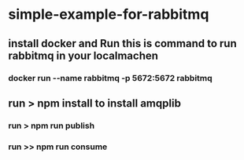 # simple-example-for-rabbitmq

## install docker and Run this is command to run rabbitmq in your localmachen

### docker run --name rabbitmq -p 5672:5672 rabbitmq

## run > npm install to install amqplib

### run > npm run publish

### run >> npm run consume
